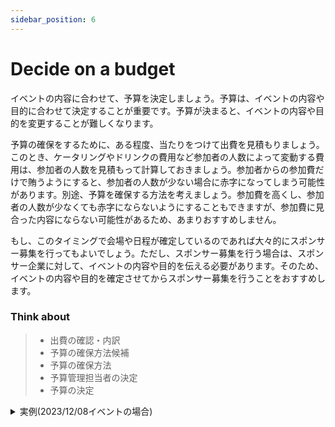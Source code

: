```yaml
---
sidebar_position: 6
---
```


# Decide on a budget

イベントの内容に合わせて、予算を決定しましょう。予算は、イベントの内容や目的に合わせて決定することが重要です。予算が決まると、イベントの内容や目的を変更することが難しくなります。

予算の確保をするために、ある程度、当たりをつけて出費を見積もりましょう。このとき、ケータリングやドリンクの費用など参加者の人数によって変動する費用は、参加者の人数を見積もって計算しておきましょう。参加者からの参加費だけで賄うようにすると、参加者の人数が少ない場合に赤字になってしまう可能性があります。別途、予算を確保する方法を考えましょう。参加費を高くし、参加者の人数が少なくても赤字にならないようにすることもできますが、参加費に見合った内容にならない可能性があるため、あまりおすすめしません。

もし、このタイミングで会場や日程が確定しているのであれば大々的にスポンサー募集を行ってもよいでしょう。ただし、スポンサー募集を行う場合は、スポンサー企業に対して、イベントの内容や目的を伝える必要があります。そのため、イベントの内容や目的を確定させてからスポンサー募集を行うことをおすすめします。

### Think about

> - 出費の確認・内訳
> - 予算の確保方法候補
> - 予算の確保方法
> - 予算管理担当者の決定
> - 予算の決定

<details>
  <summary>実例(2023/12/08イベントの場合)</summary>
  <div>
    ### 出費の確認・内訳

    - 会場費: 0円
    - 勉強会
      - 配信設備費: 42,752円
    - 懇親会
      - ケータリング費: 28,070円
      - ドリンク費: 2,655円
      - 手数料: 2,874円
      - その他: 2,000円
  
    合計: 78,351円

    ### 予算の確保方法候補

    - 四谷ラボのスポンサー企業からの支援
    - 懇親会参加者の参加費
    - 運営者の負担

    ### 予算の確保方法

    - 四谷ラボのスポンサー企業からの支援
    - 懇親会参加者の参加費
    
    の2つを組み合わせて予算を確保する。

    ### 予算管理担当者の決定

    運営協力者(四谷ラボ)を予算管理担当者とする。

    ### 予算の決定

    - 参加者の参加費: 一人あたり1,000円(合計25,000円)
    - スポンサー企業からの支援: 52,291円
  </div>
</details>
